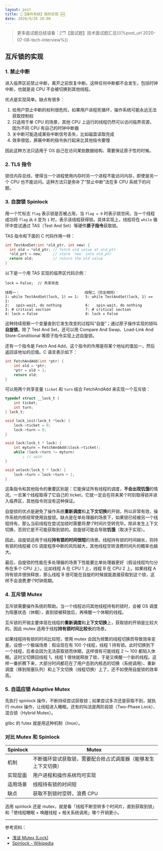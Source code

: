 ```yaml
---
layout: post
title: 📔【操作系统】锁的实现 🆕
date: 2020/9/26 20:00
---
```


> 更多面试题总结请看：[🗂【面试题】技术面试题汇总]({%post_url 2020-07-08-tech-interview%})

## 互斥锁的实现

### 1. 禁止中断

进入临界区前禁止中断，离开之前恢复中断。这样任何中断都不会发生，包括时钟中断，也就是说 CPU 不会被切换到其他线程。

优点是实现简单。缺点有很多：

1. 给用户禁止中断的权利很危险，如果用户进程死循环，操作系统可能永远无法获取控制权
2. 只适用于单 CPU 的场景，其他 CPU 上运行的线程仍然可以访问临界资源，因为不同 CPU 有自己的时钟中断器
3. 关中断可能造成某些中断信号丢失，比如磁盘读取完成
4. 效率很低，屏蔽中断的指令执行起来比其他指令要慢

因此这种方法只适用于 OS 自己在访问某些数据结构、需要保证原子性的时候。

### 2. TLS 指令

锁住内存总线，使得当一个进程使用内存时另一个进程不能访问内存，即使是另一个 CPU 也不能访问。这种方法只是弥补了“禁止中断”法在多 CPU 系统下的问题。

### 3. 自旋锁 Spinlock

用一个忙标志 `flag` 表示锁是否被占用，当 `flag = 0` 时表示锁空闲，当一个线程成功将 `flag` 从 `0` 变为 `1` 时，表示该线程获得锁。具体实现上，线程将在 `while` 循环中尝试通过 TAS（Test And Set）等硬件**原子指令**获取锁。

TAS 指令和下面的 C 代码作用一样：

```c
int TestAndSet(int *old_ptr, int new) {
  int old = *old_ptr; // fetch old value at old_ptr
  *old_prt = new;     // store `new` into old_ptr
  return old;         // return the old value
}
```

以下是一个用 TAS 实现的临界区代码示例：

```
lock = False;  // 共享状态

线程一：                              线程二（完全相同）：
1: while TestAndSet(lock, 1) == 1:   5: while TestAndSet(lock, 1) == 1:
2:   spin-wait, do nothing           6:   spin-wait, do nothing
3: # critical section                7: # critical section
4: lock = False                      8: lock = False
```

这种持续观察一个变量直到它发生改变的过程叫“自旋”；通过原子操作实现的锁叫**自旋锁**。除了 Test And Set，还可以用 Compare And Swap、Load-Link And Store-Conditional 等原子指令实现上述自旋锁。

还有一个指令是 Fetch And Add，这个指令的作用是将某个地址的值加一，然后返回该地址的旧值。C 语言表示如下：

```c
int FetchAndAdd(int *ptr) {
    int old = *ptr;
    *ptr = old + 1;
    return old;
}
```

可以用两个共享变量 `ticket` 和 `turn` 结合 FetchAndAdd 来实现一个互斥锁：

```c
typedef struct __lock_t {
    int ticket;
    int turn;
} lock_t;

void lock_init(lock_t *lock) {
    lock->ticket = 0;
    lock->turn = 0;
}

void lock(lock_t * lock) {
    int myturn = FetchAndAdd(&lock->ticket);
    while (lock->turn != myturn)
        ; // spin
}

void unlock(lock_t * lock) {
    lock->turn = lock->turn + 1;
}
```

这条指令和其他指令的重要区别是：它能保证所有线程的调度，**不会出现饥饿**的情况。一旦某个线程取得了它自己的 ticket，它就一定会在将来某个时刻取得锁并进入临界区，其他指令则没有这种保证。

自旋锁的优点是避免了操作系统**重新调度**和**上下文切换**的开销，所以非常有效，操作系统内核经常使用自旋锁。缺点是在单处理器的场景下，如果锁已经被另一个线程持有，那么当前线程在尝试加锁时需要将*整个*时间片空转完毕。除非发生上下文切换，否则它是不可能获取到锁的。自旋锁可能会导致**饥饿**（取决于实现）。

因此，自旋锁适用于线程**持有锁的时间很短**的场景。线程持有锁的时间越长，则持有锁的线程被 OS 调度程序中断的风险越大，其他线程空转浪费时间片的概率也越大。

最后，自旋锁的性能在多处理器的场景下性能要比单处理器更好（假设线程均匀分布在多个 CPU 上）。比如线程 A 在 CPU 1 上，线程 B 在 CPU 2 上。如果线程 A 持有锁并很快释放，那么线程 B 很可能在自旋的时候就能直接获取到这个锁，这样不会浪费*整个*时钟周期。

### 4. 互斥锁 Mutex

互斥锁需要操作系统的帮助。当一个线程访问其他线程持有的锁时，会被 OS 调度为阻塞状态（休眠），直到锁被释放后，再唤醒一个休眠的线程。

互斥锁的开销主要体现在线程的**重新调度**和**上下文切换**上，获取锁的开销是比较大的。因此 mutex 适用于线程**持有锁时间比较长**的场景。

如果线程持有锁的时间比较短，使用 mutex 会因为频繁的线程切换而导致效率变差。设想一个极端场景：假设现在有 100 个线程，线程 1 持有锁。此时切换到下一个线程，后者会因为无法获取锁而休眠，这样很有可能线程 2 ～ 100 都陷入休眠。这时又切换回线程 1，线程 1 很快就释放了锁，于是又唤醒一个新的线程。这样一番折腾下来，大部分时间都花在了用户态到内核态的切换（系统调用）、重新调度（移到阻塞队列）和上下文切换（线程切换）上了，还不如使用自旋锁的效率高。

### 5. 自适应锁 Adaptive Mutex

先执行 spinlock 操作，不断持续尝试获取锁；如果尝试多次还是获取不到，就执行 mutex 操作，让线程进入睡眠。还有的叫法是两阶段锁（Two-Phase Lock）、混合锁（Hybrid Mutex）。

glibc 的 futex 就是用这种机制（linux）。

### 对比 Mutex 和 Spinlock

| Spinlock | Mutex                                                          |
| -------- | -------------------------------------------------------------- |
| 机制     | 不断循环尝试获取锁，需要配合抢占式调度器（能够发生上下文切换） | 如果获取不到锁就休眠，直到锁被释放后再唤醒 |
| 实现层面 | 用户进程和操作系统均可实现                                     | 操作系统提供系统调用，因为需要调度 |
| 适用场景 | 线程持有锁的时间短                                             | 线程持有锁的时间长 |
| 缺点     | 获取不到锁时空转，浪费 CPU                                     | 重新调度、上下文切换的开销 |

选用 spinlock 还是 mutex，就是看「线程不断空转多个时间片，直到获取到锁」和「使线程睡眠 + 唤醒线程 + 相关系统调用」哪个开销更小。

---

参考资料：

- [浅谈 Mutex (Lock)](http://dreamrunner.org/blog/2014/06/29/qian-tan-mutex-lock/)
- [Spinlock - Wikipedia](https://en.wikipedia.org/wiki/Spinlock)
